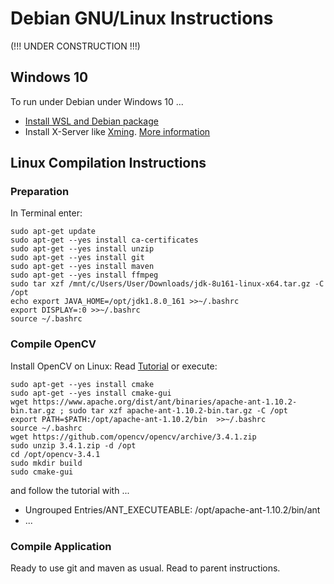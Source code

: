 # Debian GNU/Linux Instructions
(!!! UNDER CONSTRUCTION !!!)

## Windows 10
To run under Debian under Windows 10 ...
* [Install WSL and Debian package](https://www.microsoft.com/de-de/store/p/debian-gnu-linux/9msvkqc78pk6?rtc=1) 
* Install X-Server like [Xming](http://www.straightrunning.com/XmingNotes/). [More information](https://virtualizationreview.com/articles/2017/02/08/graphical-programs-on-windows-subsystem-on-linux.aspx)


## Linux Compilation Instructions
### Preparation
In Terminal enter:
```
sudo apt-get update
sudo apt-get --yes install ca-certificates
sudo apt-get --yes install unzip
sudo apt-get --yes install git
sudo apt-get --yes install maven
sudo apt-get --yes install ffmpeg
sudo tar xzf /mnt/c/Users/User/Downloads/jdk-8u161-linux-x64.tar.gz -C /opt
echo export JAVA_HOME=/opt/jdk1.8.0_161 >>~/.bashrc
export DISPLAY=:0 >>~/.bashrc
source ~/.bashrc
```

### Compile OpenCV
Install OpenCV on Linux: Read [Tutorial](http://opencv-java-tutorials.readthedocs.io/en/latest/01-installing-opencv-for-java.html) or execute:
```
sudo apt-get --yes install cmake
sudo apt-get --yes install cmake-gui
wget https://www.apache.org/dist/ant/binaries/apache-ant-1.10.2-bin.tar.gz ; sudo tar xzf apache-ant-1.10.2-bin.tar.gz -C /opt
export PATH=$PATH:/opt/apache-ant-1.10.2/bin  >>~/.bashrc
source ~/.bashrc
wget https://github.com/opencv/opencv/archive/3.4.1.zip
sudo unzip 3.4.1.zip -d /opt
cd /opt/opencv-3.4.1
sudo mkdir build
sudo cmake-gui
```
and follow the tutorial with ...

* Ungrouped Entries/ANT_EXECUTEABLE: /opt/apache-ant-1.10.2/bin/ant
* ...

### Compile Application

Ready to use git and maven as usual. Read to parent instructions.
